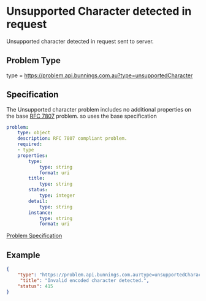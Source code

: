 # Unsupported Character detected in request

Unsupported character detected in request sent to server. 

## Problem Type

type = https://problem.api.bunnings.com.au?type=unsupportedCharacter

## Specification

The Unsupported character problem includes no additional properties on the base [RFC 7807](https://tools.ietf.org/html/rfc7807) problem.
so uses the base specification

```yaml
problem:
    type: object
    description: RFC 7807 compliant problem.
    required:
    - type
    properties:
        type:
            type: string
            format: uri
        title:
            type: string
        status:
            type: integer
        detail:
            type: string
        instance:
            type: string
            format: uri
```
[Problem Specification](./problem.yaml)

## Example

```json
{
    "type": "https://problem.api.bunnings.com.au?type=unsupportedCharacter",
     "title": "Invalid encoded character detected.",
    "status": 415
}
```